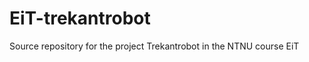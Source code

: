 EiT-trekantrobot
================

Source repository for the project Trekantrobot in the NTNU course EiT